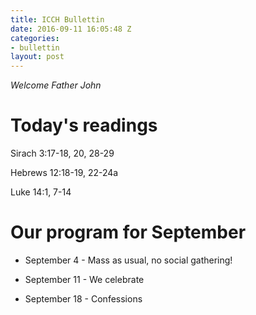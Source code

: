 ```yaml
---
title: ICCH Bullettin
date: 2016-09-11 16:05:48 Z
categories:
- bullettin
layout: post
---
```


*Welcome Father John*

# Today's readings

Sirach 3:17-18, 20, 28-29

Hebrews 12:18-19, 22-24a

Luke 14:1, 7-14

# Our program for September

- September 4 - Mass as usual, no social gathering!

- September 11 - We celebrate

- September 18 - Confessions
